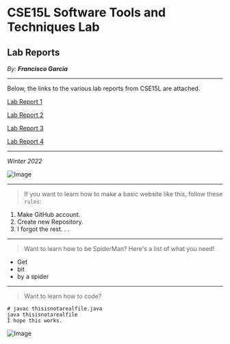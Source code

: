 # CSE15L Software Tools and Techniques Lab

## Lab Reports

*By: **Francisco Garcia***

---

Below, the links to the various lab reports from CSE15L are attached.

[Lab Report 1](https://francgarcia.github.io/cse15l-lab-reports/lab-report-1-week-2.html)

[Lab Report 2](https://francgarcia.github.io/cse15l-lab-reports/lab-report-2-week-4.html)

[Lab Report 3](https://francgarcia.github.io/cse15l-lab-reports/lab-report-3-week-6.html)

[Lab Report 4](https://francgarcia.github.io/cse15l-lab-reports/lab-report-4-week-8.html)


---

*Winter 2022*

![Image](https://cdn.idntimes.com/content-images/duniaku/post/20210226/8-0930d22cd3c6be8b3a469ef8d2c5ef59-1a632f682515312b134ca1fb0f3f52f9.jpg)

---

> If you want to learn how to make a basic website like this, follow these `rules`:
1. Make GitHub account.
2. Create new Repository.
3. I forgot the rest. . .

---
> Want to learn how to be SpiderMan? Here's a list of what you need!
* Get
* bit
* by a spider

--- 
> Want to learn how to code?
```
# javac thisisnotarealfile.java
java thisisnotarealfile
I hope this works.
```

![Image](https://i.kym-cdn.com/photos/images/original/001/787/640/23b.jpg)





